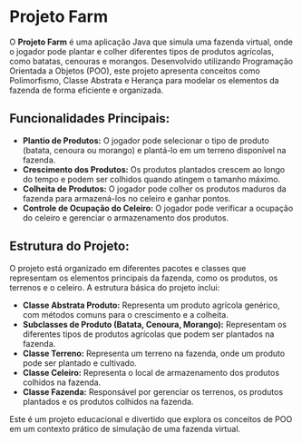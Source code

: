 # Projeto Farm

O **Projeto Farm** é uma aplicação Java que simula uma fazenda virtual, onde o jogador pode plantar e colher diferentes tipos de produtos agrícolas, como batatas, cenouras e morangos. Desenvolvido utilizando Programação Orientada a Objetos (POO), este projeto apresenta conceitos como Polimorfismo, Classe Abstrata e Herança para modelar os elementos da fazenda de forma eficiente e organizada.

## Funcionalidades Principais:
- **Plantio de Produtos:** O jogador pode selecionar o tipo de produto (batata, cenoura ou morango) e plantá-lo em um terreno disponível na fazenda.
- **Crescimento dos Produtos:** Os produtos plantados crescem ao longo do tempo e podem ser colhidos quando atingem o tamanho máximo.
- **Colheita de Produtos:** O jogador pode colher os produtos maduros da fazenda para armazená-los no celeiro e ganhar pontos.
- **Controle de Ocupação do Celeiro:** O jogador pode verificar a ocupação do celeiro e gerenciar o armazenamento dos produtos.

## Estrutura do Projeto:
O projeto está organizado em diferentes pacotes e classes que representam os elementos principais da fazenda, como os produtos, os terrenos e o celeiro. A estrutura básica do projeto inclui:
- **Classe Abstrata Produto:** Representa um produto agrícola genérico, com métodos comuns para o crescimento e a colheita.
- **Subclasses de Produto (Batata, Cenoura, Morango):** Representam os diferentes tipos de produtos agrícolas que podem ser plantados na fazenda.
- **Classe Terreno:** Representa um terreno na fazenda, onde um produto pode ser plantado e cultivado.
- **Classe Celeiro:** Representa o local de armazenamento dos produtos colhidos na fazenda.
- **Classe Fazenda:** Responsável por gerenciar os terrenos, os produtos plantados e os produtos colhidos na fazenda.

Este é um projeto educacional e divertido que explora os conceitos de POO em um contexto prático de simulação de uma fazenda virtual. 

